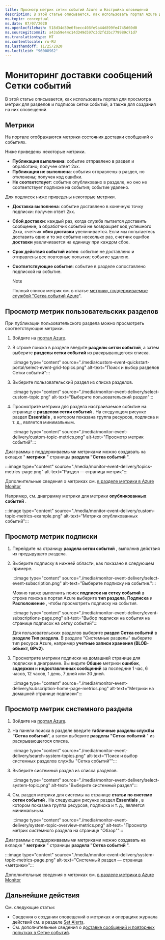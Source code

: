 ```yaml
---
title: Просмотр метрик сетки событий Azure и Настройка оповещений
description: В этой статье описывается, как использовать портал Azure для просмотра метрик для разделов и подписок службы "Сетка событий Azure", а также для создания оповещений.
ms.topic: conceptual
ms.date: 07/07/2020
ms.openlocfilehash: 518d34d39e6fbecc408fe9a44d899fe4745d60d0
ms.sourcegitcommit: a43a59e44c14d349d597c3d2fd2bc779989c71d7
ms.translationtype: MT
ms.contentlocale: ru-RU
ms.lasthandoff: 11/25/2020
ms.locfileid: "96008962"
---
```

# <a name="monitor-event-grid-message-delivery"></a>Мониторинг доставки сообщений Сетки событий 
В этой статье описывается, как использовать портал для просмотра метрик для разделов и подписок сетки событий, а также для создания на них оповещений. 

## <a name="metrics"></a>Метрики

На портале отображаются метрики состояния доставки сообщений о событиях.

Ниже приведены некоторые метрики.

* **Публикация выполнена**: событие отправлено в раздел и обработано; получен ответ 2xx.
* **Публикация не выполнена**: события отправлены в раздел, но отклонены; получен код ошибки.
* **Не соответствует**: событие опубликовано в разделе, но оно не соответствует подписке на события; событие удалено.

Для подписок ниже приведены некоторые метрики.

* **Доставка выполнена**: событие доставлено в конечную точку подписки: получен ответ 2xx.
* **Сбой доставки**: каждый раз, когда служба пытается доставить сообщение, а обработчик событий не возвращает код успешного 2xxа, счетчик **сбоя доставки** увеличивается. Если мы попытаетесь доставить одно и то же событие несколько раз, счетчик ошибок **доставки** увеличивается на единицу при каждом сбое.
* **Срок действия событий истек**: событие не доставлено и отправлены все повторные попытки; событие удалено.
* **Соответствующие события**: событие в разделе сопоставлено подпиской на событие.

    > [!NOTE]
    > Полный список метрик см. в статье [метрики, поддерживаемые службой "Сетка событий Azure](metrics.md)".

## <a name="view-custom-topic-metrics"></a>Просмотр метрик пользовательских разделов

При публикации пользовательского раздела можно просмотреть соответствующие метрики. 

1. Войдите на [портал Azure](https://portal.azure.com/).
2. В строке поиска в разделе введите **разделы сетки событий**, а затем выберите **разделы сетки событий** из раскрывающегося списка. 

    :::image type="content" source="./media/custom-event-quickstart-portal/select-event-grid-topics.png" alt-text="Поиск и выбор разделов Сетки событий":::
3. Выберите пользовательский раздел из списка разделов. 

    :::image type="content" source="./media/monitor-event-delivery/select-custom-topic.png" alt-text="Выберите пользовательский раздел":::
4. Просмотрите метрики для раздела настраиваемое событие на странице с **разделом сетки событий** . На следующем рисунке раздел **Essentials** , в котором показана группа ресурсов, подписка и т. д., является минимальным. 

    :::image type="content" source="./media/monitor-event-delivery/custom-topic-metrics.png" alt-text="Просмотр метрик событий":::

Диаграммы с поддерживаемыми метриками можно создавать на вкладке " **метрики** " страницы **раздела "Сетка событий** ".

:::image type="content" source="./media/monitor-event-delivery/topics-metrics-page.png" alt-text="Раздел — страница метрик":::

Дополнительные сведения о метриках см. [в разделе метрики в Azure Monitor](../azure-monitor/platform/data-platform-metrics.md)

Например, см. диаграмму метрики для метрики **опубликованных событий** .

:::image type="content" source="./media/monitor-event-delivery/custom-topic-metrics-example.png" alt-text="Метрика опубликованных событий":::


## <a name="view-subscription-metrics"></a>Просмотр метрик подписки
1. Перейдите на страницу **раздела сетки событий** , выполнив действия из предыдущего раздела. 
2. Выберите подписку в нижней области, как показано в следующем примере. 

    :::image type="content" source="./media/monitor-event-delivery/select-event-subscription.png" alt-text="Выберите подписку на событие.":::    

    Можно также выполнить поиск **подписок на сетку событий** в строке поиска в портал Azure выберите **тип раздела**, **Подписка** и **Расположение** , чтобы просмотреть подписку на события. 

    :::image type="content" source="./media/monitor-event-delivery/event-subscriptions-page.png" alt-text="Выбор подписки на события на странице подписок на сетку событий":::        

    Для пользовательских разделов выберите **раздел Сетка событий** в **разделе Тип раздела**. В разделе "Системные разделы" выберите тип ресурса Azure, например **учетные записи хранения (BLOB-объект, GPv2)**. 
3. Просмотрите метрики подписки на домашней странице для подписки в диаграмме. Вы видите **Общие** метрики **ошибок**, **задержки** и **недоставленных сообщений** за последние 1 час, 6 часов, 12 часов, 1 день, 7 дней или 30 дней. 

    :::image type="content" source="./media/monitor-event-delivery/subscription-home-page-metrics.png" alt-text="Метрики на домашней странице подписки":::    

## <a name="view-system-topic-metrics"></a>Просмотр метрик системного раздела

1. Войдите на [портал Azure](https://portal.azure.com/).
2. На панели поиска в разделе введите **табличные разделы службы "Сетка событий**", а затем выберите **разделы "Сетка событий** " из раскрывающегося списка. 

    :::image type="content" source="./media/monitor-event-delivery/search-system-topics.png" alt-text="Поиск и выбор системных разделов службы &quot;Сетка событий&quot;":::
3. Выберите системный раздел из списка разделов. 

    :::image type="content" source="./media/monitor-event-delivery/select-system-topic.png" alt-text="Выберите системный раздел":::
4. См. раздел метрики для системы на странице **статьи по системе сетки событий** . На следующем рисунке раздел **Essentials** , в котором показана группа ресурсов, подписка и т. д., является минимальным. 

    :::image type="content" source="./media/monitor-event-delivery/system-topic-overview-metrics.png" alt-text="Просмотр метрик системного раздела на странице &quot;Обзор&quot;":::

Диаграммы с поддерживаемыми метриками можно создавать на вкладке " **метрики** " страницы **раздела "Сетка событий** ".

:::image type="content" source="./media/monitor-event-delivery/system-topic-metrics-page.png" alt-text="Системный раздел — страница «метрики»":::

Дополнительные сведения о метриках см. [в разделе метрики в Azure Monitor](../azure-monitor/platform/data-platform-metrics.md)


## <a name="next-steps"></a>Дальнейшие действия
См. следующие статьи:

- Сведения о создании оповещений о метриках и операциях журнала действий см. в разделе [Set Alerts](set-alerts.md).
- См. дополнительные сведения о [доставке сообщений и повторных попытках в Сетке событий](delivery-and-retry.md).
